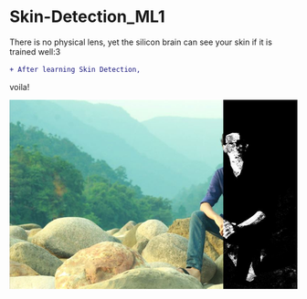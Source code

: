 # Skin-Detection_ML1
There is no physical lens, yet the silicon brain can see your skin if it is trained well:3
```diff
+ After learning Skin Detection,
``` 
voila!

![...](https://github.com/HasnatPranto/Skin-Detection_ML1/blob/master/out/production/Skin%20Detection/IMG_0727-01-02.jpg)
